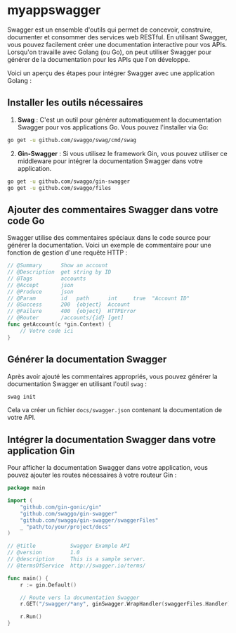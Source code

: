 # myappswagger
Swagger est un ensemble d'outils qui permet de concevoir, construire, documenter et consommer des services web RESTful. En utilisant Swagger, vous pouvez facilement créer une documentation interactive pour vos APIs. Lorsqu'on travaille avec Golang (ou Go), on peut utiliser Swagger pour générer de la documentation pour les APIs que l'on développe.

Voici un aperçu des étapes pour intégrer Swagger avec une application Golang :

## Installer les outils nécessaires
1. **Swag** : C'est un outil pour générer automatiquement la documentation Swagger pour vos applications Go. Vous pouvez l'installer via Go:

```bash
go get -u github.com/swaggo/swag/cmd/swag
```
2. **Gin-Swagger** : Si vous utilisez le framework Gin, vous pouvez utiliser ce middleware pour intégrer la documentation Swagger dans votre application.

```bash
go get -u github.com/swaggo/gin-swagger
go get -u github.com/swaggo/files
```
## Ajouter des commentaires Swagger dans votre code Go
Swagger utilise des commentaires spéciaux dans le code source pour générer la documentation. Voici un exemple de commentaire pour une fonction de gestion d'une requête HTTP :

```go
// @Summary      Show an account
// @Description  get string by ID
// @Tags         accounts
// @Accept       json
// @Produce      json
// @Param        id   path      int     true  "Account ID"
// @Success      200  {object}  Account
// @Failure      400  {object}  HTTPError
// @Router       /accounts/{id} [get]
func getAccount(c *gin.Context) {
    // Votre code ici
}
```
## Générer la documentation Swagger
Après avoir ajouté les commentaires appropriés, vous pouvez générer la documentation Swagger en utilisant l'outil `swag` :

```bash
swag init
```
Cela va créer un fichier `docs/swagger.json` contenant la documentation de votre API.

## Intégrer la documentation Swagger dans votre application Gin
Pour afficher la documentation Swagger dans votre application, vous pouvez ajouter les routes nécessaires à votre routeur Gin :

```go
package main

import (
    "github.com/gin-gonic/gin"
    "github.com/swaggo/gin-swagger"
    "github.com/swaggo/gin-swagger/swaggerFiles"
    _ "path/to/your/project/docs"
)

// @title           Swagger Example API
// @version         1.0
// @description     This is a sample server.
// @termsOfService  http://swagger.io/terms/

func main() {
    r := gin.Default()

    // Route vers la documentation Swagger
    r.GET("/swagger/*any", ginSwagger.WrapHandler(swaggerFiles.Handler))

    r.Run()
}
```